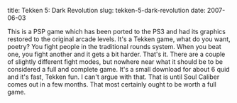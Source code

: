 title: Tekken 5: Dark Revolution
slug: tekken-5-dark-revolution
date: 2007-06-03


This is a PSP game which has been ported to the PS3 and had its graphics restored to the original arcade levels.
It's a Tekken game, what do you want, poetry? You fight people in the traditional rounds system. When you beat one, you fight another and it gets a bit harder. That's it.
There are a couple of slightly different fight modes, but nowhere near what it should be to be considered a full and complete game.
It's a small download for about 6 quid and it's fast, Tekken fun. I can't argue with that. That is until Soul Caliber comes out in a few months. That most certainly ought to be worth a full game.
